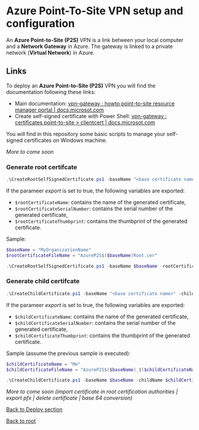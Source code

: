# Azure Point-To-Site VPN setup and configuration

An **Azure Point-to-Site (P2S)** VPN is a link between your local computer and a **Network Gateway** in Azure. The gateway is linked to a private network (**Virtual Network**) in Azure.

## Links
To deploy an **Azure Point-to-Site (P2S)** VPN you will find the documentation following these links:
- Main documentation: [vpn-gateway : howto point-to-site resource manager portal | docs.microsot.com](https://docs.microsoft.com/en-us/azure/vpn-gateway/vpn-gateway-howto-point-to-site-resource-manager-portal) 
- Create self-signed certificate with Power Shell: [vpn-gateway : certificates point-to-site > clientcert | docs.microsot.com](https://docs.microsoft.com/en-us/azure/vpn-gateway/vpn-gateway-certificates-point-to-site#clientcert)

You will find in this repository some basic scripts to manage your self-signed certificates on Windows machine.

*More to come soon*

### Generate root certifcate
```powershell
.\CreateRootSelfSignedCertificate.ps1 -baseName "<base certificate name>" -rootCertificateFilePath .\<root certificate file name>.cer -export $true(default)|$false
```

If the parameer *export* is set to true, the following variables are exported:
- `$rootCertificateName`: contains the name of the generated certificate,
- `$rootCertificateSerialNumber`: contains the serial number of the generated certificate,
- `$rootCertificateThumbprint`: contains the thumbprint of the generated certificate.

Sample:
```powershell
$baseName = "MyOrganizationName"
$rootCertificateFileName = "AzureP2S$($baseName)Root.cer"

.\CreateRootSelfSignedCertificate.ps1 -baseName $baseName -rootCertificateFilePath .\$rootCertificateFileName
```

### Generate child certifcate
```powershell
.\CreateChildCertificate.ps1 -baseName "<base certificate name>" -childName "<child certificate name>" -rootCertificateThumbprint "<root certificate thumbrpint>" -childCertificateFilePath .\<child certificate file name>.cer -export $true(default)|$false
```

If the parameer *export* is set to true, the following variables are exported:
- `$childCertificateName`: contains the name of the generated certificate,
- `$childCertificateSerialNumber`: contains the serial number of the generated certificate,
- `$childCertificateThumbprint`: contains the thumbprint of the generated certificate.

Sample (assume the previous sample is executed):
```powershell
$childCertificateName = "Me"
$childCertificateFileName = "AzureP2S$($baseName)_$($childCertificateName).cer"

.\CreateChildCertificate.ps1 -baseName $baseName -childName $childCertificateName -rootCertificateThumbprint $rootCertificateThumbprint -childCertificateFilePath .\$childCertificateFileName
```

*More to come soon (import certificate in root certification authorities | export pfx | delete certificate | base 64 conversion)*

[Back to Deploy section](https://github.com/EhRom/Puffix.SqlDevOps/tree/master/Deploy)

[Back to root](https://github.com/EhRom/Puffix.SqlDevOps)